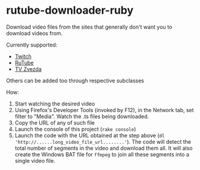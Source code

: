 # rutube-downloader-ruby

Download video files from the sites that generally don't want you to download videos from.

Currently supported:
  * [Twitch](https://www.twitch.tv/)
  * [RuTube](https://rutube.ru/)
  * [TV Zvezda](https://tvzvezda.ru/)
  
Others can be added too through respective subclasses
  
How:
1) Start watching the desired video
2) Using Firefox's Developer Tools (invoked by F12), in the Network tab, set filter to "Media". Watch the .ts files being downloaded.
3) Copy the URL of any of such file
4) Launch the console of this project (`rake console`)
5) Launch the code with the URL obtained at the step above (`dl 'http://......long_video_file_url........'`). The code will detect the total number of segments in the video and download them all. It will also create the Windows BAT file for `ffmpeg` to join all these segments into a single video file.
